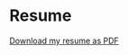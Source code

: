 # Resume

[Download my resume as PDF](https://github.com/khattab-dev/Resume/blob/main/ahmed-khattab-resume.pdf)
